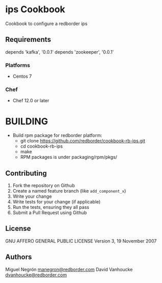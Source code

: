 # ips Cookbook

Cookbook to configure a redborder ips

## Requirements

depends 'kafka', '0.0.1'
depends 'zookeeper', '0.0.1'

### Platforms

- Centos 7

### Chef

- Chef 12.0 or later

# BUILDING

- Build rpm package for redborder platform:
  * git clone https://github.com/redborder/cookbook-rb-ips.git
  * cd cookbook-rb-ips
  * make
  * RPM packages is under packaging/rpm/pkgs/

## Contributing

1. Fork the repository on Github
2. Create a named feature branch (like `add_component_x`)
3. Write your change
4. Write tests for your change (if applicable)
5. Run the tests, ensuring they all pass
6. Submit a Pull Request using Github

## License
GNU AFFERO GENERAL PUBLIC LICENSE Version 3, 19 November 2007

## Authors
Miguel Negrón <manegron@redborder.com>
David Vanhoucke <dvanhoucke@redborder.com>
